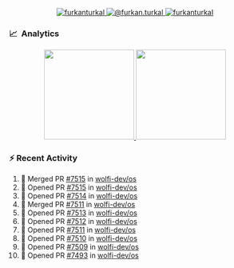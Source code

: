 <p align="center">
  <a href="https://linkedin.com/in/furkanturkal" target="blank">
    <img src="https://img.shields.io/badge/linkedin-%230077B5.svg?&style=for-the-badge&logo=linkedin&logoColor=white" alt="furkanturkal" />
  </a>
  <a href="https://medium.com/@furkan.turkal" target="blank">
    <img src="https://img.shields.io/badge/medium-%2312100E.svg?&style=for-the-badge&logo=medium&logoColor=white" alt="@furkan.turkal" />
  </a>
  <a href="https://twitter.com/furkanturkaI" target="blank">
    <img src="https://img.shields.io/badge/Twitter-1DA1F2?style=for-the-badge&logo=twitter&logoColor=white" alt="furkanturkaI" />
  </a>
</p>

### 📈 &nbsp;Analytics

<p align="center">
  <a href="https://coderstats.net/github/#Dentrax">
    <img height="180em" src="https://github-readme-stats-eight-theta.vercel.app/api?username=Dentrax&show_icons=true&theme=algolia&include_all_commits=true&count_private=true&line_height=26"/>
    <img height="180em" src="https://github-readme-stats-eight-theta.vercel.app/api/top-langs/?username=Dentrax&layout=compact&langs_count=8&theme=algolia&line_height=26"/>
  </a>
</p>

### :zap: Recent Activity

<!--START_SECTION:activity-->
1. 🎉 Merged PR [#7515](https://github.com/wolfi-dev/os/pull/7515) in [wolfi-dev/os](https://github.com/wolfi-dev/os)
2. 💪 Opened PR [#7515](https://github.com/wolfi-dev/os/pull/7515) in [wolfi-dev/os](https://github.com/wolfi-dev/os)
3. 💪 Opened PR [#7514](https://github.com/wolfi-dev/os/pull/7514) in [wolfi-dev/os](https://github.com/wolfi-dev/os)
4. 🎉 Merged PR [#7511](https://github.com/wolfi-dev/os/pull/7511) in [wolfi-dev/os](https://github.com/wolfi-dev/os)
5. 💪 Opened PR [#7513](https://github.com/wolfi-dev/os/pull/7513) in [wolfi-dev/os](https://github.com/wolfi-dev/os)
6. 💪 Opened PR [#7512](https://github.com/wolfi-dev/os/pull/7512) in [wolfi-dev/os](https://github.com/wolfi-dev/os)
7. 💪 Opened PR [#7511](https://github.com/wolfi-dev/os/pull/7511) in [wolfi-dev/os](https://github.com/wolfi-dev/os)
8. 💪 Opened PR [#7510](https://github.com/wolfi-dev/os/pull/7510) in [wolfi-dev/os](https://github.com/wolfi-dev/os)
9. 💪 Opened PR [#7509](https://github.com/wolfi-dev/os/pull/7509) in [wolfi-dev/os](https://github.com/wolfi-dev/os)
10. 💪 Opened PR [#7493](https://github.com/wolfi-dev/os/pull/7493) in [wolfi-dev/os](https://github.com/wolfi-dev/os)
<!--END_SECTION:activity-->
